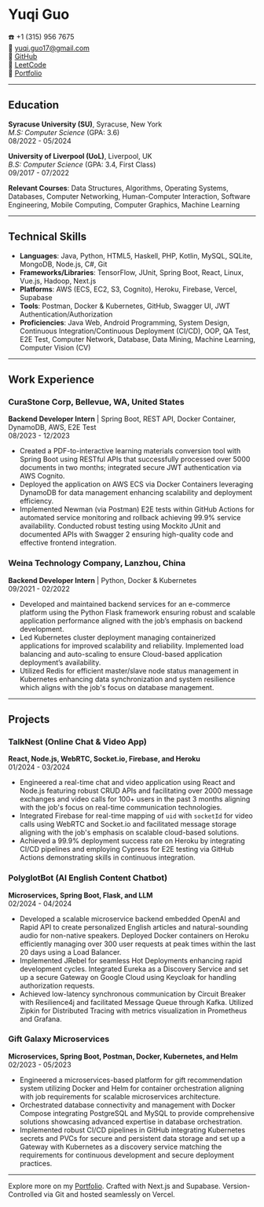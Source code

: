 # Yuqi Guo

:phone: +1 (315) 956 7675  
:email: yuqi.guo17@gmail.com  
:link: [GitHub](https://github.com/YuqiGuo105)  
:link: [LeetCode](https://leetcode.com/u/Yuqi_Guo/)  
:link: [Portfolio](https://www.yuqi.site)  

---

## Education

**Syracuse University (SU)**, Syracuse, New York  
*M.S: Computer Science* (GPA: 3.6)  
08/2022 - 05/2024

**University of Liverpool (UoL)**, Liverpool, UK  
*B.S: Computer Science* (GPA: 3.4, First Class)  
09/2017 - 07/2022

**Relevant Courses**: Data Structures, Algorithms, Operating Systems, Databases, Computer Networking, Human-Computer Interaction, Software Engineering, Mobile Computing, Computer Graphics, Machine Learning

---

## Technical Skills

- **Languages**: Java, Python, HTML5, Haskell, PHP, Kotlin, MySQL, SQLite, MongoDB, Node.js, C#, Git
- **Frameworks/Libraries**: TensorFlow, JUnit, Spring Boot, React, Linux, Vue.js, Hadoop, Next.js
- **Platforms**: AWS (ECS, EC2, S3, Cognito), Heroku, Firebase, Vercel, Supabase
- **Tools**: Postman, Docker & Kubernetes, GitHub, Swagger UI, JWT Authentication/Authorization
- **Proficiencies**: Java Web, Android Programming, System Design, Continuous Integration/Continuous Deployment (CI/CD), OOP, QA Test, E2E Test, Computer Network, Database, Data Mining, Machine Learning, Computer Vision (CV)

---

## Work Experience

### CuraStone Corp, Bellevue, WA, United States
**Backend Developer Intern** | Spring Boot, REST API, Docker Container, DynamoDB, AWS, E2E Test  
08/2023 - 12/2023

- Created a PDF-to-interactive learning materials conversion tool with Spring Boot using RESTful APIs that successfully processed over 5000 documents in two months; integrated secure JWT authentication via AWS Cognito.
- Deployed the application on AWS ECS via Docker Containers leveraging DynamoDB for data management enhancing scalability and deployment efficiency.
- Implemented Newman (via Postman) E2E tests within GitHub Actions for automated service monitoring and rollback achieving 99.9% service availability. Conducted robust testing using Mockito JUnit and documented APIs with Swagger 2 ensuring high-quality code and effective frontend integration.

### Weina Technology Company, Lanzhou, China
**Backend Developer Intern** | Python, Docker & Kubernetes  
09/2021 - 02/2022

- Developed and maintained backend services for an e-commerce platform using the Python Flask framework ensuring robust and scalable application performance aligned with the job’s emphasis on backend development.
- Led Kubernetes cluster deployment managing containerized applications for improved scalability and reliability. Implemented load balancing and auto-scaling to ensure Cloud-based application deployment’s availability.
- Utilized Redis for efficient master/slave node status management in Kubernetes enhancing data synchronization and system resilience which aligns with the job's focus on database management.

---

## Projects

### TalkNest (Online Chat & Video App)
**React, Node.js, WebRTC, Socket.io, Firebase, and Heroku**  
01/2024 - 03/2024

- Engineered a real-time chat and video application using React and Node.js featuring robust CRUD APIs and facilitating over 2000 message exchanges and video calls for 100+ users in the past 3 months aligning with the job's focus on real-time communication technologies.  
- Integrated Firebase for real-time mapping of `uid` with `socketId` for video calls using WebRTC and Socket.io and facilitated message storage aligning with the job's emphasis on scalable cloud-based solutions.
- Achieved a 99.9% deployment success rate on Heroku by integrating CI/CD pipelines and employing Cypress for E2E testing via GitHub Actions demonstrating skills in continuous integration.

### PolyglotBot (AI English Content Chatbot)
**Microservices, Spring Boot, Flask, and LLM**  
02/2024 - 04/2024

- Developed a scalable microservice backend embedded OpenAI and Rapid API to create personalized English articles and natural-sounding audio for non-native speakers. Deployed Docker containers on Heroku efficiently managing over 300 user requests at peak times within the last 20 days using a Load Balancer.
- Implemented JRebel for seamless Hot Deployments enhancing rapid development cycles. Integrated Eureka as a Discovery Service and set up a secure Gateway on Google Cloud using Keycloak for handling authorization requests.
- Achieved low-latency synchronous communication by Circuit Breaker with Resilience4j and facilitated Message Queue through Kafka. Utilized Zipkin for Distributed Tracing with metrics visualization in Prometheus and Grafana.

### Gift Galaxy Microservices
**Microservices, Spring Boot, Postman, Docker, Kubernetes, and Helm**  
02/2023 - 05/2023

- Engineered a microservices-based platform for gift recommendation system utilizing Docker and Helm for container orchestration aligning with job requirements for scalable microservices architecture.
- Orchestrated database connectivity and management with Docker Compose integrating PostgreSQL and MySQL to provide comprehensive solutions showcasing advanced expertise in database orchestration.
- Implemented robust CI/CD pipelines in GitHub integrating Kubernetes secrets and PVCs for secure and persistent data storage and set up a Gateway with Kubernetes as a discovery service matching the requirements for continuous development and secure deployment practices.

---

Explore more on my [Portfolio](https://www.yuqi.site). Crafted with Next.js and Supabase. Version-Controlled via Git and hosted seamlessly on Vercel. 


